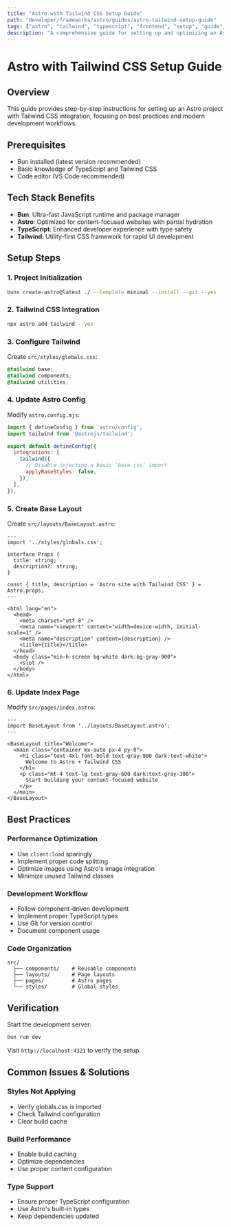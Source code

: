 ```yaml
---
title: "Astro with Tailwind CSS Setup Guide"
path: "developer/frameworks/astro/guides/astro-tailwind-setup-guide"
tags: ["astro", "tailwind", "typescript", "frontend", "setup", "guide", "css", "bun", "web-development"]
description: "A comprehensive guide for setting up and optimizing an Astro project with Tailwind CSS integration using Bun as the package manager"
---
```


# Astro with Tailwind CSS Setup Guide

## Overview
This guide provides step-by-step instructions for setting up an Astro project with Tailwind CSS integration, focusing on best practices and modern development workflows.

## Prerequisites
- Bun installed (latest version recommended)
- Basic knowledge of TypeScript and Tailwind CSS
- Code editor (VS Code recommended)

## Tech Stack Benefits
- **Bun**: Ultra-fast JavaScript runtime and package manager
- **Astro**: Optimized for content-focused websites with partial hydration
- **TypeScript**: Enhanced developer experience with type safety
- **Tailwind**: Utility-first CSS framework for rapid UI development

## Setup Steps

### 1. Project Initialization
```bash
bunx create-astro@latest ./ --template minimal --install --git --yes
```

### 2. Tailwind CSS Integration
```bash
npx astro add tailwind --yes
```

### 3. Configure Tailwind
Create `src/styles/globals.css`:
```css
@tailwind base;
@tailwind components;
@tailwind utilities;
```

### 4. Update Astro Config
Modify `astro.config.mjs`:
```javascript
import { defineConfig } from 'astro/config';
import tailwind from '@astrojs/tailwind';

export default defineConfig({
  integrations: [
    tailwind({
      // Disable injecting a basic `base.css` import
      applyBaseStyles: false,
    }),
  ],
});
```

### 5. Create Base Layout
Create `src/layouts/BaseLayout.astro`:
```astro
---
import '../styles/globals.css';

interface Props {
  title: string;
  description?: string;
}

const { title, description = 'Astro site with Tailwind CSS' } = Astro.props;
---

<html lang="en">
  <head>
    <meta charset="utf-8" />
    <meta name="viewport" content="width=device-width, initial-scale=1" />
    <meta name="description" content={description} />
    <title>{title}</title>
  </head>
  <body class="min-h-screen bg-white dark:bg-gray-900">
    <slot />
  </body>
</html>
```

### 6. Update Index Page
Modify `src/pages/index.astro`:
```astro
---
import BaseLayout from '../layouts/BaseLayout.astro';
---

<BaseLayout title="Welcome">
  <main class="container mx-auto px-4 py-8">
    <h1 class="text-4xl font-bold text-gray-900 dark:text-white">
      Welcome to Astro + Tailwind CSS
    </h1>
    <p class="mt-4 text-lg text-gray-600 dark:text-gray-300">
      Start building your content-focused website
    </p>
  </main>
</BaseLayout>
```

## Best Practices

### Performance Optimization
- Use `client:load` sparingly
- Implement proper code splitting
- Optimize images using Astro's image integration
- Minimize unused Tailwind classes

### Development Workflow
- Follow component-driven development
- Implement proper TypeScript types
- Use Git for version control
- Document component usage

### Code Organization
```
src/
  ├── components/    # Reusable components
  ├── layouts/       # Page layouts
  ├── pages/         # Astro pages
  └── styles/        # Global styles
```

## Verification
Start the development server:
```bash
bun run dev
```

Visit `http://localhost:4321` to verify the setup.

## Common Issues & Solutions

### Styles Not Applying
- Verify globals.css is imported
- Check Tailwind configuration
- Clear build cache

### Build Performance
- Enable build caching
- Optimize dependencies
- Use proper content configuration

### Type Support
- Ensure proper TypeScript configuration
- Use Astro's built-in types
- Keep dependencies updated 